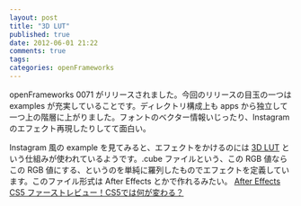 ```yaml
---
layout: post
title: "3D LUT"
published: true
date: 2012-06-01 21:22
comments: true
tags: 
categories: openFrameworks 
---
```

openFrameworks 0071 がリリースされました。今回のリリースの目玉の一つは examples が充実していることです。ディレクトリ構成上も apps から独立して一つ上の階層に上がりました。フォントのベクター情報いじったり、Instagram のエフェクト再現したりしてて面白い。

Instagram 風の example を見てみると、エフェクトをかけるのには [3D LUT](http://en.wikipedia.org/wiki/3D_LUT) という仕組みが使われているようです。.cube ファイルという、この RGB 値ならこの RGB 値にする、というのを単純に羅列したものでエフェクトを定義しています。このファイル形式は After Effects とかで作れるみたい。
[After Effects CS5 ファーストレビュー！CS5では何が変わる？](http://ae-users.com/jp/tips/2010/04/whats-new-after-effects-cs5/)


